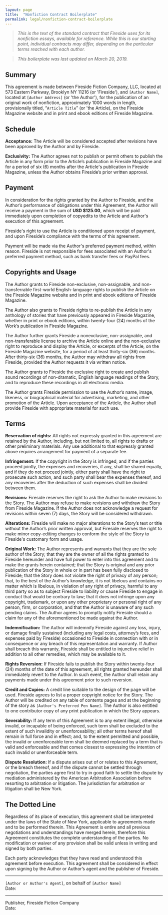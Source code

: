 ```yaml
---
layout: page
title:  "Nonfiction Contract Boilerplate"
permalink: legal/nonfiction-contract-boilerplate
---
```

> _This is the text of the standard contract that Fireside uses for its nonfiction essays, available for reference. While this is our starting point, individual contracts may differ, depending on the particular terms reached with each author._

> _This boilerplate was last updated on March 20, 2019._

## Summary

This agreement is made between Fireside Fiction Company, LLC, located at 573 Eastern Parkway, Brooklyn NY 11216 (or 'Fireside'), and `[Author Name]`, located at `[Author Address]` (or 'the Author'), for the publication of an original work of nonfiction, approximately 1000 words in length, provisionally titled, “`Article Title`” (or 'the Article), on the Fireside Magazine website and in print and ebook editions of Fireside Magazine.

## Schedule

**Acceptance:** The Article will be considered accepted after revisions have been approved by the Author and by Fireside.

**Exclusivity:** The Author agrees not to publish or permit others to publish the Article in any form prior to the Article’s publication in Fireside Magazine and for a period of six (6) months after the Article's publication in Fireside Magazine, unless the Author obtains Fireside’s prior written approval.

## Payment

In consideration for the rights granted by the Author to Fireside, and the Author’s performance of obligations under this Agreement, the Author will receive a payment in the sum of **USD $125.00**, which will be paid immediately upon completion of copyedits to the Article and Author's execution of this agreement.

Fireside's right to use the Article is conditioned upon receipt of payment, and upon Fireside’s compliance with the terms of this agreement.

Payment will be made via the Author's preferred payment method, within reason. Fireside is not responsible for fees associated with an Author's preferred payment method, such as bank transfer fees or PayPal fees.


## Copyrights and Usage

The Author grants to Fireside non-exclusive, non-assignable, and non-transferrable first-world English-language rights to publish the Article on the Fireside Magazine website and in print and ebook editions of Fireside Magazine.

The Author also grants to Fireside rights to re-publish the Article in any anthology of stories that have previously appeared in Fireside Magazine, whether in print or ebook editions, within twenty-four (24) months of the Work’s publication in Fireside Magazine.

The Author further grants Fireside a nonexclusive, non-assignable, and non-transferable license to archive the Article online and the non-exclusive right to reproduce and display the Article, or excerpts of the Article, on the Fireside Magazine website, for a period of at least thirty-six (36) months. After thirty-six (36) months, the Author may withdraw all rights from Fireside, provided the Author requests it via written notice.

The Author grants to Fireside the exclusive right to create and publish sound recordings of non-dramatic, English language readings of the Story, and to reproduce these recordings in all electronic media.

The Author grants Fireside permission to use the Author’s name, image, likeness, or biographical material for advertising, marketing, and other promotion of the Article. Upon acceptance of the Article, the Author shall provide Fireside with appropriate material for such use.


## Terms

**Reservation of rights:** All rights not expressly granted in this agreement are retained by the Author, including, but not limited to, all rights to drafts or other preliminary materials. Any use additional to that expressly granted above requires arrangement for payment of a separate fee.

**Infringement:** If the copyright in the Story is infringed, and if the parties proceed jointly, the expenses and recoveries, if any, shall be shared equally, and if they do not proceed jointly, either party shall have the right to prosecute such action, and such party shall bear the expenses thereof, and any recoveries after the deduction of such expenses shall be divided between them.

**Revisions:** Fireside reserves the right to ask the Author to make revisions to the Story. The Author may refuse to make revisions and withdraw the Story from Fireside Magazine. If the Author does not acknowledge a request for revisions within seven (7) days, the Story will be considered withdrawn.

**Alterations:** Fireside will make no major alterations to the Story’s text or title without the Author’s prior written approval, but Fireside reserves the right to make minor copy-editing changes to conform the style of the Story to Fireside's customary form and usage.

**Original Work:** The Author represents and warrants that they are the sole author of the Story; that they are the owner of all the rights granted to Fireside hereunder and have full power to enter into this agreement and to make the grants herein contained; that the Story is original and any prior publication of the Story in whole or in part has been fully disclosed to Fireside; that the Story does not violate the right of privacy of any person; that, to the best of the Author’s knowledge, it is not libelous and contains no matter which is libelous, in violation of any right of privacy, harmful to any third party so as to subject Fireside to liability or cause Fireside to engage in conduct that would be contrary to law; that it does not infringe upon any copyright, trademark, or upon any other proprietary or personal right of any person, firm, or corporation, and that the Author is unaware of any such pending claims. The Author agrees to promptly notify Fireside should a claim for any of the aforementioned be made against the Author.

**Indemnification:** The Author will indemnify Fireside against any loss, injury, or damage finally sustained (including any legal costs, attorney’s fees, and expenses paid by Fireside) occasioned to Fireside in connection with or in consequence or any breach of this representation and warranty. If Author shall breach this warranty, Fireside shall be entitled to injunctive relief in addition to all other remedies, which may be available to it.

**Rights Reversion:** If Fireside fails to publish the Story within twenty-four (24) months of the date of this agreement, all rights granted hereunder shall immediately revert to the Author. In such event, the Author shall retain any payments made under this agreement prior to such reversion.

**Credit and Copies:** A credit line suitable to the design of the page will be used. Fireside agrees to list a proper copyright notice for the Story. The Author will be credited on any table of contents pages and at the beginning of the story as `[Author's Preferred Pen Name]`. The Author is also entitled to one contributor copy of any print publication in which the Story appears.


**Severability:** If any term of this Agreement is to any extent illegal, otherwise invalid, or incapable of being enforced, such term shall be excluded to the extent of such invalidity or unenforceability; all other terms hereof shall remain in full force and in effect; and, to the extent permitted and possible, the invalid or unenforceable term shall be deemed replaced by a term that is valid and enforceable and that comes closest to expressing the intention of such invalid or unenforceable term.

**Dispute Resolution:** If a dispute arises out of or relates to this Agreement, or the breach thereof, and if the dispute cannot be settled through negotiation, the parties agree first to try in good faith to settle the dispute by mediation administered by the American Arbitration Association before resorting to arbitration or litigation. The jurisdiction for arbitration or litigation shall be New York.

## The Dotted Line

Regardless of its place of execution, this agreement shall be interpreted under the laws of the State of New York, applicable to agreements made and to be performed therein. This Agreement is entire and all previous negotiations and understandings have merged herein, therefore this Agreement constitutes the complete understanding of the parties. No modification or waiver of any provision shall be valid unless in writing and signed by both parties.

Each party acknowledges that they have read and understood this agreement before execution. This agreement shall be considered in effect upon signing by the Author or Author’s agent and the publisher of Fireside.


____________________________________________________________________________________
`[Author or Author's Agent]`, on behalf of `[Author Name]`<br/>
Date:


____________________________________________________________________________________
Publisher, Fireside Fiction Company<br/>
Date:
